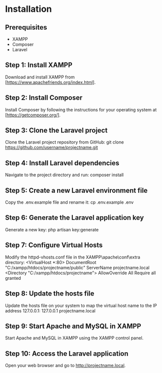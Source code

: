 # Installation

## Prerequisites
- XAMPP
- Composer
- Laravel

## Step 1: Install XAMPP
Download and install XAMPP from [https://www.apachefriends.org/index.html].

## Step 2: Install Composer
Install Composer by following the instructions for your operating system at [https://getcomposer.org/].

## Step 3: Clone the Laravel project
Clone the Laravel project repository from GitHub:
git clone https://github.com/username/projectname.git

## Step 4: Install Laravel dependencies
Navigate to the project directory and run:
composer install

## Step 5: Create a new Laravel environment file
Copy the .env.example file and rename it:
cp .env.example .env

## Step 6: Generate the Laravel application key
Generate a new key:
php artisan key:generate

## Step 7: Configure Virtual Hosts
Modify the httpd-vhosts.conf file in the XAMPP\apache\conf\extra directory:
<VirtualHost *:80>
    DocumentRoot "C:/xampp/htdocs/projectname/public"
    ServerName projectname.local
    <Directory "C:/xampp/htdocs/projectname">
        AllowOverride All
        Require all granted
    </Directory>
</VirtualHost>

## Step 8: Update the hosts file
Update the hosts file on your system to map the virtual host name to the IP address 127.0.0.1:
127.0.0.1 projectname.local

## Step 9: Start Apache and MySQL in XAMPP
Start Apache and MySQL in XAMPP using the XAMPP control panel.

## Step 10: Access the Laravel application
Open your web browser and go to http://projectname.local.
